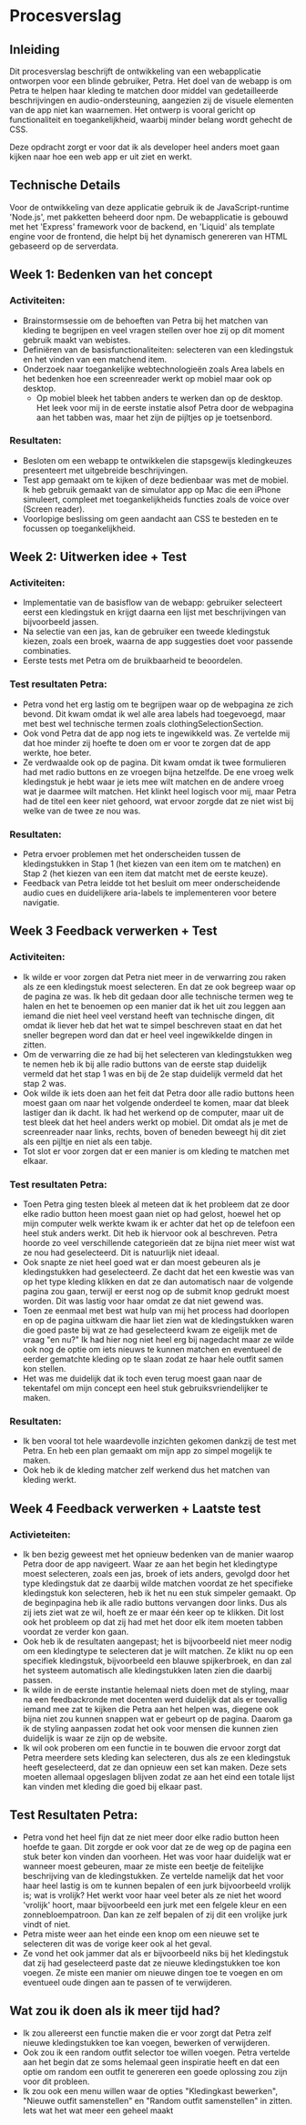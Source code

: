 # Procesverslag

## Inleiding
Dit procesverslag beschrijft de ontwikkeling van een webapplicatie ontworpen voor een blinde gebruiker, Petra. Het doel van de webapp is om Petra te helpen haar kleding te matchen door middel van gedetailleerde beschrijvingen en audio-ondersteuning, aangezien zij de visuele elementen van de app niet kan waarnemen. Het ontwerp is vooral gericht op functionaliteit en toegankelijkheid, waarbij minder belang wordt gehecht de CSS.

Deze opdracht zorgt er voor dat ik als developer heel anders moet gaan kijken naar hoe een web app er uit ziet en werkt.

## Technische Details
Voor de ontwikkeling van deze applicatie gebruik ik de JavaScript-runtime 'Node.js', met pakketten beheerd door npm. De webapplicatie is gebouwd met het 'Express' framework voor de backend, en 'Liquid' als template engine voor de frontend, die helpt bij het dynamisch genereren van HTML gebaseerd op de serverdata.

## Week 1: Bedenken van het concept
### Activiteiten: 
- Brainstormsessie om de behoeften van Petra bij het matchen van kleding te begrijpen en veel vragen stellen over hoe zij op dit moment gebruik maakt van webistes.
- Definiëren van de basisfunctionaliteiten: selecteren van een kledingstuk en het vinden van een matchend item.
- Onderzoek naar toegankelijke webtechnologieën zoals Area labels en het bedenken hoe een screenreader werkt op mobiel maar ook op desktop.
  - Op mobiel bleek het tabben anders te werken dan op de desktop. Het leek voor mij in de eerste instatie alsof Petra door de webpagina aan het tabben was, maar het zijn de pijltjes op je toetsenbord.     

### Resultaten: 
- Besloten om een webapp te ontwikkelen die stapsgewijs kledingkeuzes presenteert met uitgebreide beschrijvingen.
- Test app gemaakt om te kijken of deze bedienbaar was met de mobiel. Ik heb gebruik gemaakt van de simulator app op Mac die een iPhone simuleert, compleet met toegankelijkheids functies zoals de voice over (Screen reader).
- Voorlopige beslissing om geen aandacht aan CSS te besteden en te focussen op toegankelijkheid.

## Week 2: Uitwerken idee + Test
### Activiteiten:
- Implementatie van de basisflow van de webapp: gebruiker selecteert eerst een kledingstuk en krijgt daarna een lijst met beschrijvingen van bijvoorbeeld jassen.
- Na selectie van een jas, kan de gebruiker een tweede kledingstuk kiezen, zoals een broek, waarna de app suggesties doet voor passende combinaties.
- Eerste tests met Petra om de bruikbaarheid te beoordelen.

### Test resultaten Petra:
- Petra vond het erg lastig om te begrijpen waar op de webpagina ze zich bevond. Dit kwam omdat ik wel alle area labels had toegevoegd, maar met best wel technische termen zoals clothingSelectionSection.
- Ook vond Petra dat de app nog iets te ingewikkeld was. Ze vertelde mij dat hoe minder zij hoefte te doen om er voor te zorgen dat de app werkte, hoe beter.
- Ze verdwaalde ook op de pagina. Dit kwam omdat ik twee formulieren had met radio buttons en ze vroegen bijna hetzelfde. De ene vroeg welk kledingstuk je hebt waar je iets mee wilt matchen en de andere vroeg wat je daarmee wilt matchen. Het klinkt heel logisch voor mij, maar Petra had de titel een keer niet gehoord, wat ervoor zorgde dat ze niet wist bij welke van de twee ze nou was.


### Resultaten:
- Petra ervoer problemen met het onderscheiden tussen de kledingstukken in Stap 1 (het kiezen van een item om te matchen) en Stap 2 (het kiezen van een item dat matcht met de eerste keuze).
- Feedback van Petra leidde tot het besluit om meer onderscheidende audio cues en duidelijkere aria-labels te implementeren voor betere navigatie.

## Week 3 Feedback verwerken + Test
### Activiteiten:
- Ik wilde er voor zorgen dat Petra niet meer in de verwarring zou raken als ze een kledingstuk moest selecteren. En dat ze ook begreep waar op de pagina ze was. Ik heb dit gedaan door alle technische termen weg te halen en het te benoemen op een manier dat ik het uit zou leggen aan iemand die niet heel veel verstand heeft van technische dingen, dit omdat ik liever heb dat het wat te simpel beschreven staat en dat het sneller begrepen word dan dat er heel veel ingewikkelde dingen in zitten.
- Om de verwarring die ze had bij het selecteren van kledingstukken weg te nemen heb ik bij alle radio buttons van de eerste stap duidelijk vermeld dat het stap 1 was en bij de 2e stap duidelijk vermeld dat het stap 2 was.
- Ook wilde ik iets doen aan het feit dat Petra door alle radio buttons heen moest gaan om naar het volgende onderdeel te komen, maar dat bleek lastiger dan ik dacht. Ik had het werkend op de computer, maar uit de test bleek dat het heel anders werkt op mobiel. Dit omdat als je met de screenreader naar links, rechts, boven of beneden beweegt hij dit ziet als een pijltje en niet als een tabje.
- Tot slot er voor zorgen dat er een manier is om kleding te matchen met elkaar.

### Test resultaten Petra: 
- Toen Petra ging testen bleek al meteen dat ik het probleem dat ze door elke radio button heen moest gaan niet op had gelost, hoewel het op mijn computer welk werkte kwam ik er achter dat het op de telefoon een heel stuk anders werkt. Dit heb ik hiervoor ook al beschreven. Petra hoorde zo veel verschillende categorieën dat ze bijna niet meer wist wat ze nou had geselecteerd. Dit is natuurlijk niet ideaal.
- Ook snapte ze niet heel goed wat er dan moest gebeuren als je kledingstukken had geselecteerd. Ze dacht dat het een kwestie was van op het type kleding klikken en dat ze dan automatisch naar de volgende pagina zou gaan, terwijl er eerst nog op de submit knop gedrukt moest worden. Dit was lastig voor haar omdat ze dat niet gewend was.
- Toen ze eenmaal met best wat hulp van mij het process had doorlopen en op de pagina uitkwam die haar liet zien wat de kledingstukken waren die goed paste bij wat ze had geselecteerd kwam ze eigelijk met de vraag "en nu?" Ik had hier nog niet heel erg bij nagedacht maar ze wilde ook nog de optie om iets nieuws te kunnen matchen en eventueel de eerder gematchte kleding op te slaan zodat ze haar hele outfit samen kon stellen.
- Het was me duidelijk dat ik toch even terug moest gaan naar de tekentafel om mijn concept een heel stuk gebruiksvriendelijker te maken.

### Resultaten:
- Ik ben vooral tot hele waardevolle inzichten gekomen dankzij de test met Petra. En heb een plan gemaakt om mijn app zo simpel mogelijk te maken.
- Ook heb ik de kleding matcher zelf werkend dus het matchen van kleding werkt.

## Week 4 Feedback verwerken + Laatste test
### Activieteiten:
- Ik ben bezig geweest met het opnieuw bedenken van de manier waarop Petra door de app navigeert. Waar ze aan het begin het kledingtype moest selecteren, zoals een jas, broek of iets anders, gevolgd door het type kledingstuk dat ze daarbij wilde matchen voordat ze het specifieke kledingstuk kon selecteren, heb ik het nu een stuk simpeler gemaakt. Op de beginpagina heb ik alle radio buttons vervangen door links. Dus als zij iets ziet wat ze wil, hoeft ze er maar één keer op te klikken. Dit lost ook het probleem op dat zij had met het door elk item moeten tabben voordat ze verder kon gaan.
- Ook heb ik de resultaten aangepast; het is bijvoorbeeld niet meer nodig om een kledingtype te selecteren dat je wilt matchen. Ze klikt nu op een specifiek kledingstuk, bijvoorbeeld een blauwe spijkerbroek, en dan zal het systeem automatisch alle kledingstukken laten zien die daarbij passen.
- Ik wilde in de eerste instantie helemaal niets doen met de styling, maar na een feedbackronde met docenten werd duidelijk dat als er toevallig iemand mee zat te kijken die Petra aan het helpen was, diegene ook bijna niet zou kunnen snappen wat er gebeurt op de pagina. Daarom ga ik de styling aanpassen zodat het ook voor mensen die kunnen zien duidelijk is waar ze zijn op de website.
- Ik wil ook proberen om een functie in te bouwen die ervoor zorgt dat Petra meerdere sets kleding kan selecteren, dus als ze een kledingstuk heeft geselecteerd, dat ze dan opnieuw een set kan maken. Deze sets moeten allemaal opgeslagen blijven zodat ze aan het eind een totale lijst kan vinden met kleding die goed bij elkaar past.

  
## Test Resultaten Petra:
- Petra vond het heel fijn dat ze niet meer door elke radio button heen hoefde te gaan. Dit zorgde er ook voor dat ze de weg op de pagina een stuk beter kon vinden dan voorheen. Het was voor haar duidelijk wat er wanneer moest gebeuren, maar ze miste een beetje de feitelijke beschrijving van de kledingstukken. Ze vertelde namelijk dat het voor haar heel lastig is om te kunnen bepalen of een jurk bijvoorbeeld vrolijk is; wat is vrolijk? Het werkt voor haar veel beter als ze niet het woord 'vrolijk' hoort, maar bijvoorbeeld een jurk met een felgele kleur en een zonnebloempatroon. Dan kan ze zelf bepalen of zij dit een vrolijke jurk vindt of niet.
- Petra miste weer aan het einde een knop om een nieuwe set te selecteren dit was de vorige keer ook al het geval.
- Ze vond het ook jammer dat als er bijvoorbeeld niks bij het kledingstuk dat zij had geselecteerd paste dat ze nieuwe kledingstukken toe kon voegen. Ze miste een manier om nieuwe dingen toe te voegen en om eventueel oude dingen aan te passen of te verwijderen.

## Wat zou ik doen als ik meer tijd had?
- Ik zou allereerst een functie maken die er voor zorgt dat Petra zelf nieuwe kledingstukken toe kan voegen, bewerken of verwijderen.
- Ook zou ik een random outfit selector toe willen voegen. Petra vertelde aan het begin dat ze soms helemaal geen inspiratie heeft en dat een optie om random een outfit te genereren een goede oplossing zou zijn voor dit probleen.
- Ik zou ook een menu willen waar de opties "Kledingkast bewerken", "Nieuwe outfit samenstellen" en "Random outfit samenstellen" in zitten. Iets wat het wat meer een geheel maakt












